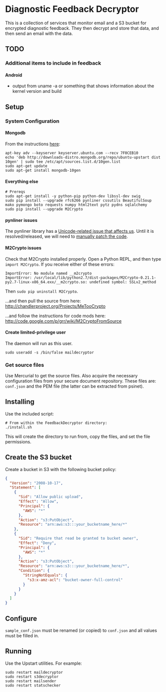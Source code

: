 # Diagnostic Feedback Decryptor

This is a collection of services that monitor email and a S3 bucket for 
encrypted diagnostic feedback. They then decrypt and store that data, and then
send an email with the data.

## TODO

### Additional items to include in feedback

#### Android

+ output from uname -a or something that shows information about the kernel version and build

## Setup

### System Configuration

#### Mongodb

From the instructions [here](http://docs.mongodb.org/manual/tutorial/install-mongodb-on-ubuntu/):

```
apt-key adv --keyserver keyserver.ubuntu.com --recv 7F0CEB10
echo 'deb http://downloads-distro.mongodb.org/repo/ubuntu-upstart dist 10gen' | sudo tee /etc/apt/sources.list.d/10gen.list
sudo apt-get update
sudo apt-get install mongodb-10gen
```

#### Everything else

```shell
# Prereqs
sudo apt-get install -y python-pip python-dev libssl-dev swig
sudo pip install --upgrade rfc6266 pynliner cssutils BeautifulSoup mako pymongo boto requests numpy html2text pytz pydns sqlalchemy
sudo pip install --upgrade M2Crypto
```

#### pynliner issues

The pynliner library has a [Unicode-related issue that affects us](https://github.com/rennat/pynliner/issues/10). 
Until it is resolved/released, we will need to [manually patch the code](https://github.com/rmgorman/pynliner/commit/f21f7aa44d1077f781a278ccb62f792bc4bec150).

#### M2Crypto issues

Check that M2Crypto installed properly. Open a Python REPL, and then type 
`import M2Crypto`. If you receive either of these errors:

```
ImportError: No module named __m2crypto
ImportError: /usr/local/lib/python2.7/dist-packages/M2Crypto-0.21.1-py2.7-linux-x86_64.exx/__m2crypto.so: undefined symbol: SSLv2_method
```

Then `sudo pip uninstall M2Crypto`.

...and then pull the source from here:  
http://chandlerproject.org/Projects/MeTooCrypto

...and follow the instructions for code mods here:  
http://code.google.com/p/grr/wiki/M2CryptoFromSource

#### Create limited-privilege user

The daemon will run as this user.

```shell
sudo useradd -s /bin/false maildecryptor
```

### Get source files

Use Mercurial to get the source files. Also acquire the necessary
configuration files from your secure document repository. These files are: 
`conf.json` and the PEM file (the latter can be extracted from psinet).

## Installing

Use the included script:

```shell
# From within the FeedbackDecryptor directory:
./install.sh
```

This will create the directory to run from, copy the files, and set the file
permissions.

## Create the S3 bucket

Create a bucket in S3 with the following bucket policy:

```json
{
  "Version": "2008-10-17",
  "Statement": [
    {
      "Sid": "Allow public upload",
      "Effect": "Allow",
      "Principal": {
        "AWS": "*"
      },
      "Action": "s3:PutObject",
      "Resource": "arn:aws:s3:::your_bucketname_here/*"
    },
    {
      "Sid": "Require that read be granted to bucket owner",
      "Effect": "Deny",
      "Principal": {
        "AWS": "*"
      },
      "Action": "s3:PutObject",
      "Resource": "arn:aws:s3:::your_bucketname_here/*",
      "Condition": {
        "StringNotEquals": {
          "s3:x-amz-acl": "bucket-owner-full-control"
        }
      }
    }
  ]
}
```

## Configure

`sample_conf.json` must be renamed (or copied) to `conf.json` and all values
must be filled in.

## Running

Use the Upstart utilities. For example:

```shell
sudo restart maildecryptor
sudo restart s3decryptor
sudo restart mailsender
sudo restart statschecker
```
